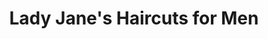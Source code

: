 ---
title: "Lady Jane's Haircuts for Men"
url: /saint-clair-shores/lady-janes-haircuts-for-men/
shop: Friseur
---